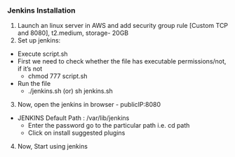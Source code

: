 ### Jenkins Installation
1. Launch an linux server in AWS and add security group rule [Custom TCP and 8080], t2.medium, storage- 20GB
2. Set up jenkins:
* Execute script.sh 
*  First we need to check whether the file has executable permissions/not, if it’s not
     * chmod 777 script.sh
* Run the file
     * ./jenkins.sh (or) sh jenkins.sh
3. Now, open the jenkins in browser  -  publicIP:8080
* JENKINS Default Path : /var/lib/jenkins   
     * Enter the password go to the particular path i.e. cd path
     * Click on install suggested plugins
4. Now, Start using jenkins
